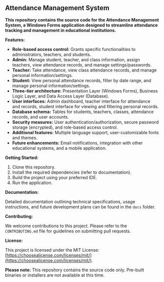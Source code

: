 ## Attendance Management System

**This repository contains the source code for the Attendance Management System, a Windows Forms application designed to streamline attendance tracking and management in educational institutions.**

**Features:**

* **Role-based access control:** Grants specific functionalities to administrators, teachers, and students.
* **Admin:** Manage student, teacher, and class information, assign teachers, view attendance records, and manage settings/passwords.
* **Teacher:** Take attendance, view class attendance records, and manage personal information/settings.
* **Student:** View personal attendance records, filter by date range, and manage personal information/settings.
* **Three-tier architecture:** Presentation Layer (Windows Forms), Business Logic Layer, and Data Access Layer (Database).
* **User interfaces:** Admin dashboard, teacher interface for attendance and records, student interface for viewing and filtering personal records.
* **Database schema:** Tables for students, teachers, classes, attendance records, and user accounts.
* **Security measures:** User authentication/authorization, secure password storage (encrypted), and role-based access control.
* **Additional features:** Multiple language support, user-customizable fonts and themes.
* **Future enhancements:** Email notifications, integration with other educational systems, and a mobile application.

**Getting Started:**

1. Clone this repository.
2. Install the required dependencies (refer to documentation).
3. Build the project using your preferred IDE.
4. Run the application.

**Documentation:**

Detailed documentation outlining technical specifications, usage instructions, and future development plans can be found in the `docs` folder.

**Contributing:**

We welcome contributions to this project. Please refer to the `CONTRIBUTING.md` file for guidelines on submitting pull requests.

**License:**

This project is licensed under the MIT License: [https://choosealicense.com/licenses/mit/](https://choosealicense.com/licenses/mit/).

**Please note:** This repository contains the source code only. Pre-built binaries or installers are not available at this time.
